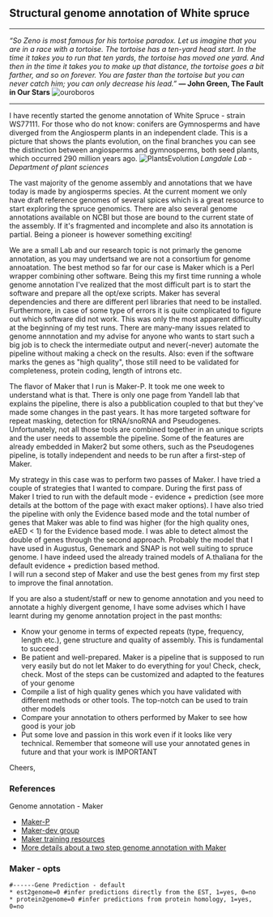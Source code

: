



## Structural genome annotation of White spruce

*******

*“So Zeno is most famous for his tortoise paradox. Let us imagine that you are in a race with a tortoise. The tortoise has a ten-yard head start. In the time it takes you to run that ten yards, the tortoise has moved one yard. And then in the time it takes you to make up that distance, the tortoise goes a bit farther, and so on forever. You are faster than the tortoise but you can never catch him; you can only decrease his lead.”* 
**― John Green, The Fault in Our Stars**
![ouroboros](http://ichef.bbci.co.uk/wwfeatures/wm/live/624_351/images/live/p0/5q/2d/p05q2dlr.jpg)

***************

I have recently started the genome annotation of White Spruce - strain WS77111. For those who do not know: conifers are Gymnosperms and have diverged from the Angiosperm plants in an independent clade.
This is a picture that shows the plants evolution, on the final branches you can see the distinction between angiosperms and gymnosperms, both seed plants, which occurred 290 million years ago.
![PlantsEvolution](https://langdalelab.files.wordpress.com/2015/07/untitled.jpg)
*Langdale Lab - Department of plant sciences*  

The vast majority of the genome assembly and annotations that we have today is made by angiosperms species. At the current moment we only have draft reference genomes of several spices which is a great resource to start exploring the spruce genomics. There are also several genome annotations available on NCBI but those are bound to the current state of the assembly. If it's fragmented and incomplete and also its annotation is partial. Being a pioneer is however something exciting! 

We are a small Lab and our research topic is not primarly the genome annotation, as you may undertsand we are not a consortium for genome annoatation. The best method so far for our case is Maker which is a Perl wrapper combining other software. Being this my first time running a whole genome annotation I've realized that the most difficult part is to start the software and prepare all the opt/exe scripts. Maker has several dependencies and there are different perl libraries that need to be installed. Furthermore, in case of some type of errors it is quite complicated to figure out which software did not work. This was only the most apparent difficulty at the beginning of my test runs. There are many-many issues related to genome annnotation and my advise for anyone who wants to start such a big job is to check the intermediate output and never(-never) automate the pipeline without making a check on the results. Also: even if the software marks the genes as "high quality", those still need to be validated for completeness, protein coding, length of introns etc.      

The flavor of Maker that I run is Maker-P. It took me one week to understand what is that. There is only one page from Yandell lab that explains the pipeline, there is also a pubblication coupled to that but they've made some changes in the past years. It  has more targeted software for repeat masking, detection for tRNA/snoRNA and Pseudogenes. Unfortunately, not all those tools are combined together in an unique scripts and the user needs to assemble the pipeline. Some of the features are already embedded in Maker2 but some others, such as the Pseudogenes pipeline, is totally independent and needs to be run after a first-step of Maker.

My strategy in this case was to perform two passes of Maker. I have tried a couple of strategies that I wanted to compare. 
During the first pass of Maker I tried to run with the default mode - evidence + prediction (see more details at the bottom of the page with exact maker options). I have also tried the pipeline with only the Evidence based mode and the total number of genes that Maker was able to find was higher (for the high quality ones, eAED < 1) for the Evidence based mode. I was able to detect almost the double of genes through the second approach. Probably the model that I have used in Augustus, Genemark and SNAP is not well suiting to spruce genome. I have indeed used the already trained models of A.thaliana for the default evidence + prediction based method.        
I will run a second step of Maker and use the best genes from my first step to improve the final annotation.

If you are also a student/staff or new to genome annotation and you need to annotate a highly divergent genome, I have some advises which I have learnt during my genome annotation project in the past months:
- Know your genome in terms of expected repeats (type, frequency, length etc.), gene structure and quality of assembly. This is fundamental to succeed
- Be patient and well-prepared. Maker is a pipeline that is supposed to run very easily but do not let Maker to do everything for you! Check, check, check. Most of the steps can be customized and adapted to the features of your genome
- Compile a list of high quality genes which you have validated with different methods or other tools. The top-notch can be used to train other models
- Compare your annotation to others performed by Maker to see how good is your job
- Put some love and passion in this work even if it looks like very technical. Remember that someone will use your annotated genes in future and that your work is IMPORTANT 

Cheers,

### References

Genome annotation - Maker
- [Maker-P](http://www.yandell-lab.org/software/maker-p.html)
- [Maker-dev group](https://groups.google.com/forum/#!forum/maker-devel)
- [Maker training resources](http://weatherby.genetics.utah.edu/MAKER/wiki/index.php/MAKER_Tutorial_for_GMOD_Online_Training_2014)
- [More details about a two step genome annotation with Maker](https://gist.github.com/darencard/bb1001ac1532dd4225b030cf0cd61ce2)

### Maker - opts  
```
#------Gene Prediction - default
* est2genome=0 #infer predictions directly from the EST, 1=yes, 0=no
* protein2genome=0 #infer predictions from protein homology, 1=yes, 0=no
```
